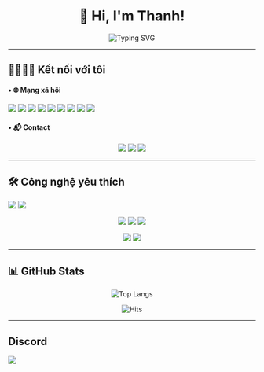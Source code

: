 <h1 align="center">🚀 Hi, I'm Thanh!</h1>

<p align="center">
  <img src="https://readme-typing-svg.herokuapp.com?font=Fira+Code&duration=3000&pause=1000&center=true&width=435&lines=PHP+-+Next.js+-+React+-+Node.js;Hoang+Thanh+💗" alt="Typing SVG" />
</p>

---

## 👨‍👩‍👧‍👧 Kết nối với tôi
#### • 🌐 Mạng xã hội

<p align="bottom">
  <a href="https://www.facebook.com/h0oN"><img src="https://img.shields.io/badge/Facebook-%231877F2.svg?style=for-the-badge&logo=Facebook&logoColor=white" /></a>
  <a href="https://mastodon.social/@thazh">
  <img src="https://img.shields.io/badge/Mastodon-6364FF?style=for-the-badge&logo=mastodon&logoColor=white" /></a>
  <a href="https://github.com/hgthanh"><img src="https://img.shields.io/badge/GitHub-%23121011.svg?style=for-the-badge&logo=github&logoColor=white" /></a>
  <a href="https://m.me/h0anggthanhh"><img src="https://img.shields.io/badge/Messenger-00B2FF?style=for-the-badge&logo=messenger&logoColor=white" /></a>
  <a href="https://www.instagram.com/hgthazh/"><img src="https://img.shields.io/badge/Instagram-%23E4405F.svg?style=for-the-badge&logo=Instagram&logoColor=white" /></a>
 <a href="https://www.threads.com/hgthazh/"><img src="https://img.shields.io/badge/Threads-%23000000.svg?style=for-the-badge&logo=Threads&logoColor=white" /></a>
  <a href="https://www.tiktok.com/@hgthazh/"><img src="https://img.shields.io/badge/TikTok-%23000000.svg?style=for-the-badge&logo=TikTok&logoColor=white" /></a>
  <a href="https://x.com/hgthazh/"><img src="https://img.shields.io/badge/X-%231DA1F2.svg?style=for-the-badge&logo=X&logoColor=white" /></a>
  <a href="https://thazh.bsky.social/"><img src="https://img.shields.io/badge/Bluesky-%231DA1F2.svg?style=for-the-badge&logo=Bluesky&logoColor=white" /></a>
</p>


#### • 📬 Contact

<p align="center">
  <a href="mailto:h0angthazh@gmail.com"><img src="https://img.shields.io/badge/Gmail-D14836?style=for-the-badge&logo=gmail&logoColor=white" /></a>
  <a href="mailto:admin@thazh.is-a.dev"><img src="https://img.shields.io/badge/Zoho_Mail-%232487F3.svg?style=for-the-badge&logo=zoho&logoColor=white" /></a>
  <a href="https://t.me/hgthazh"><img src="https://img.shields.io/badge/Telegram-2CA5E0?style=for-the-badge&logo=telegram&logoColor=white" /></a>
</p>

---

## 🛠️ Công nghệ yêu thích

<p align="left">
  <img src="https://img.shields.io/badge/PHP-777BB4?style=for-the-badge&logo=php&logoColor=white" />
  <img src="https://img.shields.io/badge/JavaScript-F7DF1E?style=for-the-badge&logo=javascript&logoColor=black" />

<p align="center">
  <img src="https://img.shields.io/badge/React-61DAFB?style=for-the-badge&logo=react&logoColor=black" />
  <img src="https://img.shields.io/badge/Node.js-339933?style=for-the-badge&logo=nodedotjs&logoColor=white" />
  <img src="https://img.shields.io/badge/Next.js-000000?style=for-the-badge&logo=nextdotjs&logoColor=white" />

<p align="center">
  <img src="https://img.shields.io/badge/Vercel-000000?style=for-the-badge&logo=vercel&logoColor=white" />
  <img src="https://img.shields.io/badge/InfinityFree-%2316233A.svg?style=for-the-badge&logo=infinityfree&logoColor=white" /></a>
  
---

## 📊 GitHub Stats

<p align="center">
  <img src="https://github-readme-stats.vercel.app/api/top-langs/?username=hgthanh&layout=compact&theme=dracula" alt="Top Langs" />
</p>

<p align="center">
  <img src="https://hits.sh/github.com/hgthanh/hgthanh.svg" alt="Hits" />
</p>


---

## Discord

<a href="https://discord.com/users/956385613962149938"><img src="https://lanyard.cnrad.dev/api/956385613962149938?bg=4633ff&borderRadius=30px&idleMessage=Offline&theme=dark&showDisplayName=true" /></a>
